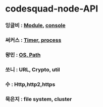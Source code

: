 # codesquad-node-API

### 잉글비 : [Module](https://github.com/codesquad-be-nodejs-study/codesquad-node-API/blob/master/module.md), [console](https://github.com/codesquad-be-nodejs-study/codesquad-node-API/blob/master/console.md)

### 써커스 : [Timer, process](https://github.com/codesquad-be-nodejs-study/codesquad-node-API/blob/master/TimerProcess.md)

### 왕민 : [OS, Path](https://github.com/codesquad-be-nodejs-study/codesquad-node-API/blob/master/OsAndPath.md)

### 쏘니 : URL, Crypto, util

### 수 : Http,http2,https

### 묵은지 : file system, cluster
